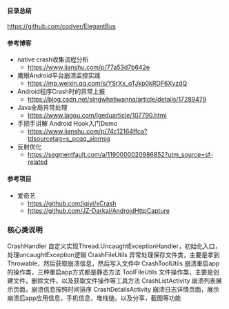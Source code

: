 #### 目录总结

https://github.com/codyer/ElegantBus



#### 参考博客
- native crash收集流程分析
    - https://www.jianshu.com/p/77a53d7b642e
- 鹰眼Android平台崩溃监控实践
    - https://mp.weixin.qq.com/s/YSrXx_oTJkp0kRDF6XvzdQ
- Android程序Crash时的异常上报
    - https://blog.csdn.net/singwhatiwanna/article/details/17289479
- Java全局异常处理
    - https://www.lagou.com/lgeduarticle/107790.html
- 手把手讲解 Android Hook入门Demo
    - https://www.jianshu.com/p/74c12164ffca?tdsourcetag=s_pcqq_aiomsg
- 反射优化
    - https://segmentfault.com/a/1190000020986852?utm_source=sf-related



#### 参考项目
- 爱奇艺
    - https://github.com/iqiyi/xCrash
    - https://github.com/JZ-Darkal/AndroidHttpCapture




### 核心类说明
CrashHandler   自定义实现Thread.UncaughtExceptionHandler，初始化入口，处理uncaughtException逻辑
CrashFileUtils      异常处理保存文件类，主要是拿到Throwable，然后获取崩溃信息，然后写入文件中
CrashToolUtils      崩溃重启app的操作类，三种重启app方式都是静态方法
ToolFileUtils       文件操作类，主要是创建文件，删除文件，以及获取文件操作等工具方法
CrashListActivity       崩溃列表展示页面，崩溃信息按照时间排序
CrashDetailsActivity        崩溃日志详情页面，展示崩溃后app应用信息，手机信息，堆栈链。以及分享，截图等功能



